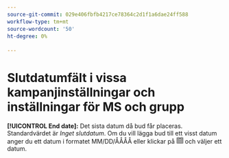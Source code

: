 ```yaml
---
source-git-commit: 029e406fbfb4217ce78364c2d1f1a6dae24ff588
workflow-type: tm+mt
source-wordcount: '50'
ht-degree: 0%

---
```

# Slutdatumfält i vissa kampanjinställningar och inställningar för MS och grupp

**[!UICONTROL End date]:** Det sista datum då bud får placeras. Standardvärdet är *Inget slutdatum*. Om du vill lägga bud till ett visst datum anger du ett datum i formatet MM/DD/ÅÅÅÅ eller klickar på ![Kalender](/help/search-social-commerce/assets/calendar.png) och väljer ett datum.
